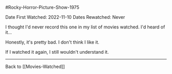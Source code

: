 #Rocky-Horror-Picture-Show-1975

Date First Watched:  2022-11-10
Dates Rewatched:  Never

I thought I'd never record this one in my list of movies watched.  I'd heard of it...

Honestly, it's pretty bad.  I don't think I like it.

If I watched it again, I still wouldn't understand it.

---
Back to [[Movies-Watched]]